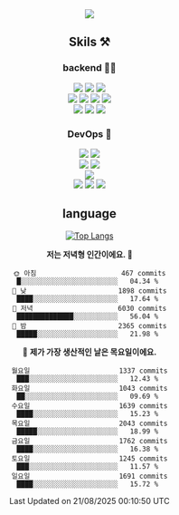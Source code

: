 <div align="center">

<a href="https://hhpluscertificateofcompletion.oopy.io/">
  <img src="https://static.spartacodingclub.kr/hanghae99/plus/completion/badge_black.svg" />
</a>

## Skils ⚒️

### backend 🧑‍💻
  
<img src="https://img.shields.io/badge/Java-FF6600?style=flat-square&logo=buymeacoffee&logoColor=white"/>
<img src="https://img.shields.io/badge/Go-0099FF?style=flat-square&logo=go&logoColor=white"/>
<img src="https://img.shields.io/badge/Kotlin-7F52FF?style=flat-square&logo=kotlin&logoColor=white"/>
  
  
<br />
  
<img src="https://img.shields.io/badge/Spring-339933?style=flat-square&logo=Spring&logoColor=white"/>
<img src="https://img.shields.io/badge/Spring Boot-339933?style=flat-square&logo=Spring Boot&logoColor=white"/>
<img src="https://img.shields.io/badge/Spring Security-339933?style=flat-square&logo=Spring Security&logoColor=white"/>
  
<img src="https://img.shields.io/badge/Spring Data JPA-339933?style=flat-square&logo=Hibernate&logoColor=white"/>

<br />
  
  <img src="https://img.shields.io/badge/mysql-0099FF?style=flat-square&logo=mysql&logoColor=white"/>
  <img src="https://img.shields.io/badge/mariadb-0099FF?style=flat-square&logo=mariadb&logoColor=white"/>
  <img src="https://img.shields.io/badge/mongoDB-47A248?style=flat-square&logo=mongodb&logoColor=white"/>
  
  
### DevOps 🚀
  
  <img src="https://img.shields.io/badge/docker-2496ED?style=flat-square&logo=docker&logoColor=white"/>
  <img src="https://img.shields.io/badge/kubernetes-326CE5?style=flat-square&logo=kubernetes&logoColor=white"/>
  
  <br />
  
  <img src="https://img.shields.io/badge/Github Actions-2088FF?style=flat-square&logo=githubactions&logoColor=white"/>
  <img src="https://img.shields.io/badge/Jenkins-D24939?style=flat-square&logo=jenkins&logoColor=white"/>
  
  
  <br />
  <img src="https://img.shields.io/badge/terraform-7B42BC?style=flat-square&logo=terraform&logoColor=white"/>
  
  <br />
  <img src="https://img.shields.io/badge/Amazon AWS-232F3E?style=flat-square&logo=Amazon AWS&logoColor=white"/>

  <img src="https://img.shields.io/badge/GCP-4285F4?style=flat-square&logo=googlecloud&logoColor=white"/>
  <img src="https://img.shields.io/badge/NCP-03C75A?style=flat-square&logo=naver&logoColor=white"/>
  
  
## language

[![Top Langs](https://github-readme-stats.vercel.app/api/top-langs/?username=zxcv9203&hide=html&exclude_repo=zxcv9203.github.io,golB&theme=grate-gatsby)](https://github.com/zxcv9203/github-readme-stats)
  
<!--START_SECTION:waka-->
**저는 저녁형 인간이에요. 🦉** 

```text
🌞 아침                     467 commits         █░░░░░░░░░░░░░░░░░░░░░░░░   04.34 % 
🌆 낮　                     1898 commits        ████░░░░░░░░░░░░░░░░░░░░░   17.64 % 
🌃 저녁                     6030 commits        ██████████████░░░░░░░░░░░   56.04 % 
🌙 밤　                     2365 commits        █████░░░░░░░░░░░░░░░░░░░░   21.98 % 
```
📅 **제가 가장 생산적인 날은 목요일이에요.** 

```text
월요일                      1337 commits        ███░░░░░░░░░░░░░░░░░░░░░░   12.43 % 
화요일                      1043 commits        ██░░░░░░░░░░░░░░░░░░░░░░░   09.69 % 
수요일                      1639 commits        ████░░░░░░░░░░░░░░░░░░░░░   15.23 % 
목요일                      2043 commits        █████░░░░░░░░░░░░░░░░░░░░   18.99 % 
금요일                      1762 commits        ████░░░░░░░░░░░░░░░░░░░░░   16.38 % 
토요일                      1245 commits        ███░░░░░░░░░░░░░░░░░░░░░░   11.57 % 
일요일                      1691 commits        ████░░░░░░░░░░░░░░░░░░░░░   15.72 % 
```



 Last Updated on 21/08/2025 00:10:50 UTC
<!--END_SECTION:waka-->
  
</div>

